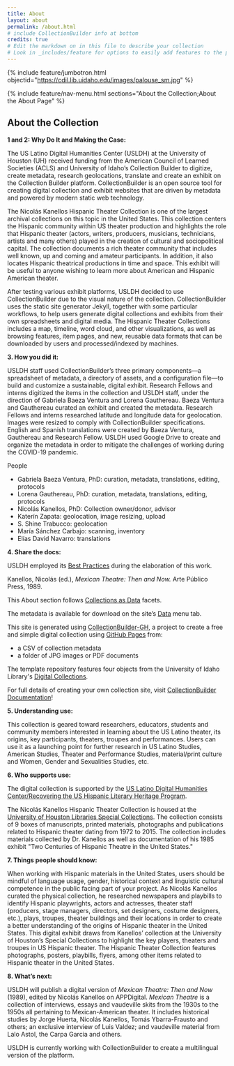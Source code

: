 ```yaml
---
title: About
layout: about
permalink: /about.html
# include CollectionBuilder info at bottom
credits: true
# Edit the markdown on in this file to describe your collection
# Look in _includes/feature for options to easily add features to the page
---
```


{% include feature/jumbotron.html objectid="https://cdil.lib.uidaho.edu/images/palouse_sm.jpg" %}

{% include feature/nav-menu.html sections="About the Collection;About the About Page" %}

## About the Collection

<b>1 and 2: Why Do It and Making the Case:</b>
<p>The US Latino Digital Humanities Center (USLDH) at the University of Houston (UH) received funding from the American Council of Learned Societies (ACLS) and University of Idaho’s Collection Builder to digitize, create metadata, research geolocations, translate and create an exhibit on the Collection Builder platform. CollectionBuilder is an open source tool for creating digital collection and exhibit websites that are driven by metadata and powered by modern static web technology.</p>

<p>The Nicolás Kanellos Hispanic Theater Collection is one of the largest archival collections on this topic in the United States. This collection centers the Hispanic community within US theater production and highlights the role that Hispanic theater (actors, writers, producers, musicians, technicians, artists and many others) played in the creation of cultural and sociopolitical capital. The collection documents a rich theater community that includes well known, up and coming and amateur participants. In addition, it also locates Hispanic theatrical productions in time and space. This exhibit will be useful to anyone wishing to learn more about American and Hispanic American theater.</p>

<p>After testing various exhibit platforms, USLDH decided to use CollectionBuilder due to the visual nature of the collection. CollectionBuilder uses the static site generator Jekyll, together with some particular workflows, to help users generate digital collections and exhibits from their own spreadsheets and digital media. The Hispanic Theater Collections includes a map, timeline, word cloud, and other visualizations, as well as browsing features, item pages, and new, reusable data formats that can be downloaded by users and processed/indexed by machines.</p>

<b>3. How you did it:</b>
<p>USLDH staff used CollectionBuilder’s three primary components—a spreadsheet of metadata, a directory of assets, and a configuration file—to build and customize a sustainable, digital exhibit. Research Fellows and interns digitized the items in the collection and USLDH staff, under the direction of Gabriela Baeza Ventura and Lorena Gauthereau. Baeza Ventura and Gauthereau curated an exhibit and created the metadata. Research Fellows and interns researched latitude and longitude data for geolocation. Images were resized to comply with CollectionBuilder specifications. English and Spanish translations were created by Baeza Ventura, Gauthereau and Research Fellow. USLDH used Google Drive to create and organize the metadata in order to mitigate the challenges of working during the COVID-19 pandemic.
</p>
<p>People</p>
<ul>
<li>Gabriela Baeza Ventura, PhD: curation, metadata, translations, editing, protocols</li> 
  <li>Lorena Gauthereau, PhD: curation, metadata, translations, editing, protocols</li>
<li>Nicolás Kanellos, PhD: Collection owner/donor, advisor</li>
<li>Katerín Zapata: geolocation, image resizing, upload</li>
<li>S. Shine Trabucco: geolocation</li>
<li>María Sánchez Carbajo: scanning, inventory</li>
<li>Elías David Navarro: translations</li>
  </ul>
  
  <p><b>4. Share the docs: </b></p>
  <p>USLDH employed its <a href="https://artepublicopress.com/digital-humanities/">Best Practices</a> during the elaboration of this work.</p>
  <p>Kanellos, Nicolás (ed.), <i>Mexican Theatre: Then and Now.</i> Arte Público Press, 1989.</p>
  <p>This About section follows <a href="https://collectionsasdata.github.io/facet7/">Collections as Data</a> facets.</p>
  <p>The metadata is available for download on the site’s <a href="https://recoveryapp.github.io/hispanictheater/data.html">Data</a> menu tab.</p>
 <p>This site is generated using <a href="https://collectionbuilding.github.io/gh/">CollectionBuilder-GH<a>, a project to create a free and simple digital collection using <a href="https://pages.github.com/">GitHub Pages</a> from: </p>

- a CSV of collection metadata
- a folder of JPG images or PDF documents

The template repository features four objects from the University of Idaho Library's [Digital Collections](https://www.lib.uidaho.edu/digital). 

For full details of creating your own collection site, visit [CollectionBuilder Documentation](https://collectionbuilder.github.io/cb-docs/)!

  <p><b>5. Understanding use: </b></p>
  <p>This collection is geared toward researchers, educators, students and community members interested in learning about the US Latino theater, its origins, key participants, theaters, troupes and performances. Users can use it as a launching point for further research in US Latino Studies, American Studies, Theater and Performance Studies, material/print culture and Women, Gender and Sexualities Studies, etc.</p>
  
  <p><b>6. Who supports use:</b></p>
  <p>The digital collection is supported by the <a href="https://artepublicopress.com/digital-humanities/">US Latino Digital Humanities Center/Recovering the US Hispanic Literary Heritage Program</a>.<p>
<p>The Nicolás Kanellos Hispanic Theater Collection is housed at the <a href="https://findingaids.lib.uh.edu/repositories/2/resources/482">University of Houston Libraries Special Collections</a>. The collection consists of 9 boxes of manuscripts, printed materials, photographs and publications related to Hispanic theater dating from 1972 to 2015. The collection includes materials collected by Dr. Kanellos as well as documentation of his 1985 exhibit "Two Centuries of Hispanic Theatre in the United States."</p>
  
  <p><b>7. Things people should know:</b></p>
  <p>When working with Hispanic materials in the United States, users should be mindful of language usage, gender, historical context and linguistic cultural competence in the public facing part of your project. As Nicolás Kanellos curated the physical collection, he researched newspapers and playbills to identify Hispanic playwrights, actors and actresses, theater staff (producers, stage managers, directors, set designers, costume designers, etc.), plays, troupes, theater buildings and their locations in order to create a better understanding of the origins of Hispanic theater in the United States. This digital exhibit draws from Kanellos’ collection at the University of Houston’s Special Collections to highlight the key players, theaters and troupes in US Hispanic theater. The Hispanic Theater Collection features photographs, posters, playbills, flyers, among other items related to Hispanic theater in the United States.</p>
  <p><b>8. What’s next:</b></p>
  <p>USLDH will publish a digital version of <i>Mexican Theatre: Then and Now</i> (1989), edited by Nicolás Kanellos on APPDigital. <i>Mexican Theatre</i> is a collection of interviews, essays and vaudeville skits from the 1930s to the 1950s all pertaining to Mexican-American theater. It includes historical studies by Jorge Huerta, Nicolás Kanellos, Tomás Ybarra-Frausto and others; an exclusive interview of Luis Valdez; and vaudeville material from Lalo Astol, the Carpa Garcia and others.</p>
  <p>USLDH is currently working with CollectionBuilder to create a multilingual version of the platform.</p>


  
  

